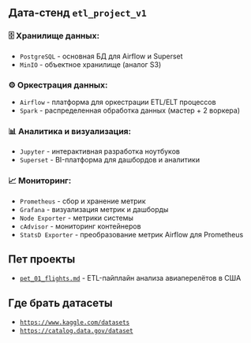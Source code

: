## Дата-стенд `etl_project_v1`

### 🗄️ Хранилище данных:
- `PostgreSQL` - основная БД для Airflow и Superset
- `MinIO` - объектное хранилище (аналог S3)

### ⚙️ Оркестрация данных:
- `Airflow` - платформа для оркестрации ETL/ELT процессов
- `Spark` - распределенная обработка данных (мастер + 2 воркера)

### 📊 Аналитика и визуализация:
- `Jupyter` - интерактивная разработка ноутбуков
- `Superset` - BI-платформа для дашбордов и аналитики

### 📈 Мониторинг:
- `Prometheus` - сбор и хранение метрик
- `Grafana` - визуализация метрик и дашборды
- `Node Exporter` - метрики системы
- `cAdvisor` - мониторинг контейнеров
- `StatsD Exporter` - преобразование метрик Airflow для Prometheus

## Пет проекты

- [`pet_01_flights.md`](pet_01_flights.md) - ETL-пайплайн анализа авиаперелётов в США

## Где брать датасеты

- [`https://www.kaggle.com/datasets`](https://www.kaggle.com/datasets)
- [`https://catalog.data.gov/dataset`](https://catalog.data.gov/dataset/)